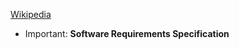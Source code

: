 [Wikipedia](https://en.wikipedia.org/wiki/Software_engineering)
- Important: **Software Requirements Specification**
